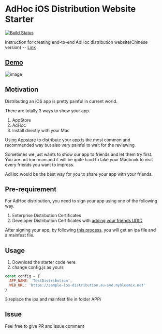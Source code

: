 # AdHoc iOS Distribution Website Starter
[![Build Status](https://travis-ci.org/YouYue123/iOS-Adhoc-Distribution.svg?branch=master)](https://travis-ci.org/YouYue123/iOS-Adhoc-Distribution)

Instruction for creating end-to-end AdHoc distribution website(Chinese version) -- [Link](https://youyue123.github.io/tech/2016/12/14/use-Node.js-Bluemix-build-iOS-distribution-website.html)

## [Demo](https://sample-ios-distribution.au-syd.mybluemix.net/)

![image](https://s27.postimg.org/avzlqtipf/appdemo.png)

## Motivation

Distributing an iOS app is pretty painful in current world.

There are totally 3 ways to show your app.

  1. AppStore
  2. AdHoc
  3. Install directly with your Mac

Using [Appstore](https://developer.apple.com/library/content/documentation/IDEs/Conceptual/AppDistributionGuide/SubmittingYourApp/SubmittingYourApp.html#//apple_ref/doc/uid/TP40012582-CH9-SW1) to distribute your app is the most common and recommended way but also very painful to wait for the reviewing.

Sometimes we just wants to show our app to friends and let them try first. You are not iron man and it will be quite hard to take your Macbook to visit every friends you want to impress.

AdHoc would be the best way for you to share your app with your friends.

## Pre-requirement

For AdHoc distribution, you need to sign your app using one of the following way.
  1. Enterprise Distribution Certificates
  2. Developer Distribution Certificates with [adding your friends UDID](https://developer.apple.com/library/content/documentation/IDEs/Conceptual/AppDistributionGuide/MaintainingProfiles/MaintainingProfiles.html)

After signing your app, by following [this process](https://developer.apple.com/library/content/documentation/IDEs/Conceptual/AppDistributionGuide/TestingYouriOSApp/TestingYouriOSApp.html#//apple_ref/doc/uid/TP40012582-CH8-SW1), you will get an ipa file and a mainfest file.

## Usage
1. Download the starter code here
2. change config.js as yours
```javascript
const config = {
  APP_NAME: 'TestDistribution',
  WEB_URL: 'https://sample-ios-distribution.au-syd.mybluemix.net'
}
```
3.replace the ipa and mainfest file in folder APP/
## Issue
Feel free to give PR and issue comment
